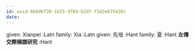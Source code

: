 ```yaml
---
id: uuid-6b6d6f20-1b23-478d-b2d7-f1d2e675426c
date: 
---
```


given: Xianpei :Latn
family: Xia :Latn
given: 先培 :Hant
family: 夏 :Hant
**左傳交際稱謂研究** :Hant